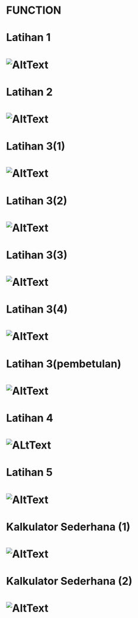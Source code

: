 # FUNCTION
# Latihan 1
# ![AltText](https://github.com/naufal025/FUNCTION/blob/master/f1.png "Latihan 1")
# Latihan 2
# ![AltText](https://github.com/naufal025/FUNCTION/blob/master/f2.png "Latihan 2")
# Latihan 3(1)
# ![AltText](https://github.com/naufal025/FUNCTION/blob/master/f3.png "Latihan 3(1)")
# Latihan 3(2)
# ![AltText](https://github.com/naufal025/FUNCTION/blob/master/f4.png "Latihan 3(2)")
# Latihan 3(3)
# ![AltText](https://github.com/naufal025/FUNCTION/blob/master/f5.png "Latihan 3(3)")
# Latihan 3(4)
# ![AltText](https://github.com/naufal025/FUNCTION/blob/master/fc6.png "Latihan 3(4)")
# Latihan 3(pembetulan)
# ![AltText](https://github.com/naufal025/FUNCTION/blob/master/f7.png "Latihan 3(pembetulan)")
# Latihan 4
# ![ALtText](https://github.com/naufal025/FUNCTION/blob/master/f8.png "Latihan 4")
# Latihan 5
# ![AltText](https://github.com/naufal025/FUNCTION/blob/master/f9.png "Latihan 5")
# Kalkulator Sederhana (1)
# ![AltText](https://github.com/naufal025/FUNCTION/blob/master/k1.png "Kalkulator Sederhana (1)")
# Kalkulator Sederhana (2)
# ![AltText](https://github.com/naufal025/FUNCTION/blob/master/k2.png "Kalkulator Sederhana (2)")
